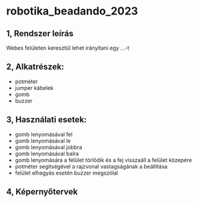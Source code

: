 # robotika_beadando_2023


## 1, Rendszer leírás

Webes felületen keresztül lehet irányítani egy ...-t 


## 2, Alkatrészek:

- potméter
- jumper kábelek
- gomb
- buzzer


## 3, Használati esetek: 

- gomb lenyomásával fel
- gomb lenyomásával le
- gomb lenyomásával jobbra
- gomb lenyomásával balra
- gomb lenyomására a felület törlődik és a fej visszaáll a felület közepére
- potméter segítségével a rajzvonal vastagságának a beállítása
- felület elhagyás esetén buzzer megszólal

## 4, Képernyőtervek



